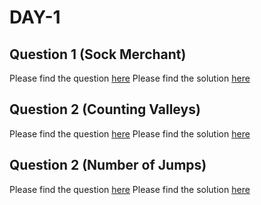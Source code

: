 # DAY-1

## Question 1 (Sock Merchant)
Please find the question [here](./Question-1/Day-1-Q1.pdf)
Please find the solution [here](./Question-1/Day-1-Q1.py)

## Question 2 (Counting Valleys)
Please find the question [here](./Question-2/Day-1-Q2.pdf)
Please find the solution [here](./Question-2/Day-1-Q2.py)

## Question 2 (Number of Jumps)
Please find the question [here](./Question-3/Day-1-Q3.pdf)
Please find the solution [here](./Question-3/Day-1-Q3.py)